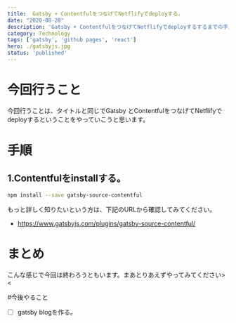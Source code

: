 ```yaml
---
title:  Gatsby + ContentfulをつなげてNetflifyでdeployする。
date: "2020-08-28"
description: 'Gatsby + ContentfulをつなげてNetflifyでdeployするするまでの手順'
category: Technology
tags: ['gatsby', 'github pages', 'react']
hero: ./gatsbyjs.jpg
status: 'published'
---
```



# 今回行うこと

今回行うことは、タイトルと同じでGatsby とContentfulをつなげてNetflifyでdeployするということをやっていこうと思います。


# 手順

## 1.Contentfulをinstallする。


```bash
npm install --save gatsby-source-contentful
```

もっと詳しく知りたいという方は、下記のURLから確認してみてください。



- https://www.gatsbyjs.com/plugins/gatsby-source-contentful/



# まとめ

こんな感じで今回は終わろうともいます。まあとりあえずやってみてください><

#今後やること

- [ ] gatsby blogを作る。

